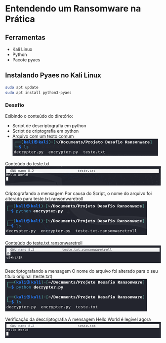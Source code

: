 # Entendendo um Ransomware na Prática

## Ferramentas

- Kali Linux
- Python
- Pacote pyaes

## Instalando Pyaes no Kali Linux
```bash
sudo apt update
sudo apt install python3-pyaes
```
### Desafio
Exibindo o conteúdo do diretório:
- Script de descriptografia em python
- Script de criptografia em python
- Arquivo com um texto comum
![Alt text](./prints/1etapa.png "conteúdo do diretório: decrypter.py, encrypter.py, teste.txt")

Conteúdo do teste.txt
![Alt text](./prints/conteudotxt1.png "Mensagem do arquivo: Hello World")

Criptografando a mensagem
Por causa do Script, o nome do arquivo foi alterado para teste.txt.ransonwaretroll
![Alt text](./prints/2etapa.png)

Conteúdo do teste.txt.ransonwaretroll
![Alt text](./prints/conteudotxt2.png "Mensagem do arquivo: são vários simbolos aleatórios")

Descriptografando a mensagem
O nome do arquivo foi alterado para o seu título original (teste.txt)
![Alt text](./prints/3etapa.png)

Verificação da descriptografia
A mensagem Hello World é legível agora
![Alt text](./prints/conteudotxt3.png)


